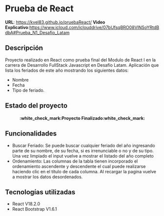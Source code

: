 ﻿# Prueba de React
**URL**: https://kvel83.github.io/pruebaReact/
**Video Explicativo**:https://www.icloud.com/iclouddrive/07bUfsqBRO08VlNSoYRtdBdbA#Prueba_N1_Desafio_Latam

<h2>Descripción</h2>
<p>Proyecto realizado en React como prueba final del Modulo de React I en la carrera de Desarrollo FullStack Javascript en Desafío Latam. Aplicación que lista los feriados de este año mostrando los siguientes datos:

 - Nombre
 - Fecha
 - Tipo de feriado.

<h2>Estado del proyecto</h2>
<h4 align="center"> :white_check_mark:Proyecto Finalizado:white_check_mark:</h4>
<h2>Funcionalidades</h2>

 - Buscar Feriado: Se puede buscar cualquier feriado del año ingresando parte de su nombre, de su fecha, si es irrenunciable o no y de su tipo. Una vez limpiado el input vuelve a mostrar el listado del año completo
 - Ordenamiento: Las columnas de la tabla tienen incorporado el ordenamiento ascendente y descendente el cual puede realizarse haciendo clic en el título de cada columna. Al recargar la pagina vuelve a mostrar los datos desordenados.
				 
<h2>Tecnologías utilizadas</h2>
 
 - React V18.2.0
 - React Bootstrap V1.6.1
